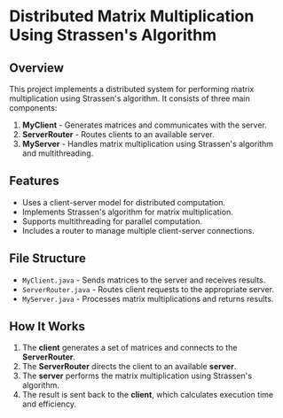 # Distributed Matrix Multiplication Using Strassen's Algorithm

## Overview
This project implements a distributed system for performing matrix multiplication using Strassen's algorithm. It consists of three main components:

1. **MyClient** - Generates matrices and communicates with the server.
2. **ServerRouter** - Routes clients to an available server.
3. **MyServer** - Handles matrix multiplication using Strassen's algorithm and multithreading.

## Features
- Uses a client-server model for distributed computation.
- Implements Strassen's algorithm for matrix multiplication.
- Supports multithreading for parallel computation.
- Includes a router to manage multiple client-server connections.

## File Structure
- `MyClient.java` - Sends matrices to the server and receives results.
- `ServerRouter.java` - Routes client requests to the appropriate server.
- `MyServer.java` - Processes matrix multiplications and returns results.

## How It Works
1. The **client** generates a set of matrices and connects to the **ServerRouter**.
2. The **ServerRouter** directs the client to an available **server**.
3. The **server** performs the matrix multiplication using Strassen's algorithm.
4. The result is sent back to the **client**, which calculates execution time and efficiency.
